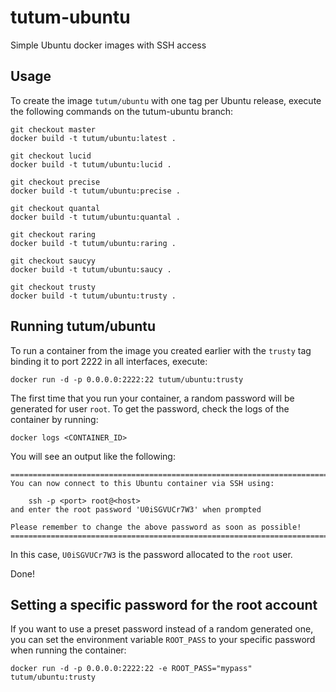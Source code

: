 tutum-ubuntu
============

Simple Ubuntu docker images with SSH access


Usage
-----

To create the image `tutum/ubuntu` with one tag per Ubuntu release, 
execute the following commands on the tutum-ubuntu branch:
	
	git checkout master
	docker build -t tutum/ubuntu:latest .
	
	git checkout lucid
	docker build -t tutum/ubuntu:lucid .
	
	git checkout precise
	docker build -t tutum/ubuntu:precise .
	
	git checkout quantal
	docker build -t tutum/ubuntu:quantal .
	
	git checkout raring
	docker build -t tutum/ubuntu:raring .
	
	git checkout saucyy
	docker build -t tutum/ubuntu:saucy .
	
	git checkout trusty
	docker build -t tutum/ubuntu:trusty .


Running tutum/ubuntu
--------------------

To run a container from the image you created earlier with the `trusty` tag 
binding it to port 2222 in all interfaces, execute:

	docker run -d -p 0.0.0.0:2222:22 tutum/ubuntu:trusty

The first time that you run your container, a random password will be generated
for user `root`. To get the password, check the logs of the container by running:

	docker logs <CONTAINER_ID>

You will see an output like the following:

	========================================================================
	You can now connect to this Ubuntu container via SSH using:

	    ssh -p <port> root@<host>
	and enter the root password 'U0iSGVUCr7W3' when prompted

	Please remember to change the above password as soon as possible!
	========================================================================

In this case, `U0iSGVUCr7W3` is the password allocated to the `root` user.

Done!


Setting a specific password for the root account
------------------------------------------------

If you want to use a preset password instead of a random generated one, you can
set the environment variable `ROOT_PASS` to your specific password when running the container:

	docker run -d -p 0.0.0.0:2222:22 -e ROOT_PASS="mypass" tutum/ubuntu:trusty

